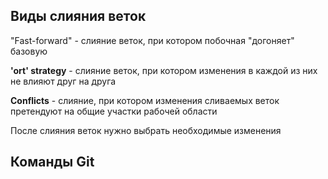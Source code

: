 ## Виды слияния веток

"Fast-forward" - слияние веток, при котором побочная "догоняет" базовую

**'ort' strategy** - слияние веток, при котором изменения в каждой из них не влияют друг на друга

**Conflicts** - слияние, при котором изменения сливаемых веток претендуют на общие участки рабочей области

После слияния веток нужно выбрать необходимые изменения





## Команды Git


